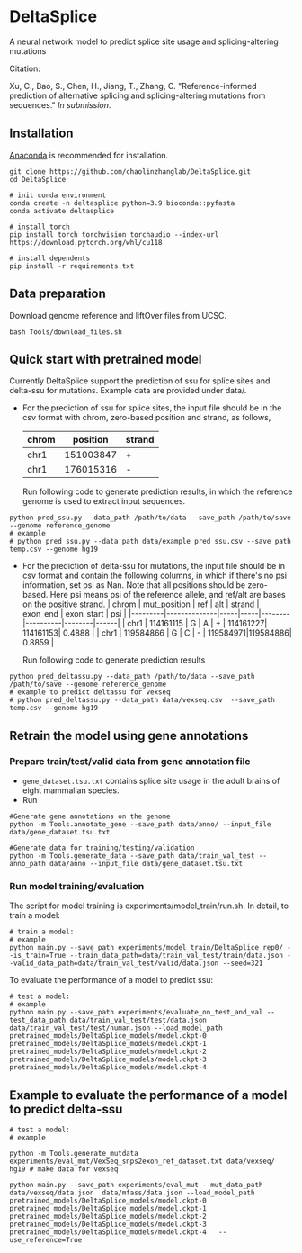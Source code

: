 # DeltaSplice 

A neural network model to predict splice site usage and splicing-altering mutations

Citation:

Xu, C., Bao, S., Chen, H., Jiang, T., Zhang, C. "Reference-informed prediction of alternative splicing and splicing-altering mutations from sequences." *In submission*.

## Installation
[Anaconda](https://www.anaconda.com/download)  is recommended for installation. 
>>>
    git clone https://github.com/chaolinzhanglab/DeltaSplice.git
    cd DeltaSplice

    # init conda environment 
    conda create -n deltasplice python=3.9 bioconda::pyfasta
    conda activate deltasplice

    # install torch
    pip install torch torchvision torchaudio --index-url https://download.pytorch.org/whl/cu118

    # install dependents
    pip install -r requirements.txt
>>>


## Data preparation

Download genome reference and liftOver files from UCSC.
>>>
    bash Tools/download_files.sh
>>>

## Quick start with pretrained model
Currently DeltaSplice support the prediction of ssu for splice sites and delta-ssu for mutations. Example data are provided under data/.
- For the prediction of ssu for splice sites, the input file should be in the csv format with chrom, zero-based position and strand, as follows,

    | chrom   | position | strand |
    |---------|----------|--------|
    | chr1    | 151003847| +      |
    | chr1    | 176015316| -      |


  Run following code to generate prediction results, in which the reference genome is used to extract input sequences.
>>>
    python pred_ssu.py --data_path /path/to/data --save_path /path/to/save --genome reference_genome
    # example
    # python pred_ssu.py --data_path data/example_pred_ssu.csv --save_path temp.csv --genome hg19 
>>>

- For the prediction of delta-ssu for mutations, the input file should be in csv format and contain the following columns, in which if there's no psi information, set psi as Nan. Note that all positions should be zero-based. Here psi means psi of the reference allele, and ref/alt are bases on the positive strand.
    | chrom   | mut_position | ref | alt | strand | exon_end | exon_start | psi  |
    |---------|--------------|-----|-----|--------|----------|--------|------|
    | chr1    | 114161115    | G   | A   | +      | 114161227| 114161153| 0.4888  |
    | chr1    | 119584866    | G   | C   | -      | 119584971|119584886| 0.8859 |



  Run following code to generate prediction results
>>>
    python pred_deltassu.py --data_path /path/to/data --save_path /path/to/save --genome reference_genome
    # example to predict deltassu for vexseq
    # python pred_deltassu.py --data_path data/vexseq.csv  --save_path temp.csv --genome hg19 
>>>


## Retrain the model using gene annotations

### Prepare train/test/valid data from gene annotation file

- `gene_dataset.tsu.txt` contains splice site usage in the adult brains of eight mammalian species.
- Run
>>>
    #Generate gene annotations on the genome
    python -m Tools.annotate_gene --save_path data/anno/ --input_file data/gene_dataset.tsu.txt

    #Generate data for training/testing/validation
    python -m Tools.generate_data --save_path data/train_val_test --anno_path data/anno --input_file data/gene_dataset.tsu.txt
>>>

### Run model training/evaluation
The script for model training is experiments/model_train/run.sh. In detail, to train a model:
>>>
    # train a model: 
    # example
    python main.py --save_path experiments/model_train/DeltaSplice_rep0/ --is_train=True --train_data_path=data/train_val_test/train/data.json --valid_data_path=data/train_val_test/valid/data.json --seed=321
>>>

To evaluate the performance of a model to predict ssu:
>>>
    # test a model: 
    # example
    python main.py --save_path experiments/evaluate_on_test_and_val --test_data_path data/train_val_test/test/data.json  data/train_val_test/test/human.json --load_model_path pretrained_models/DeltaSplice_models/model.ckpt-0 pretrained_models/DeltaSplice_models/model.ckpt-1 pretrained_models/DeltaSplice_models/model.ckpt-2 pretrained_models/DeltaSplice_models/model.ckpt-3 pretrained_models/DeltaSplice_models/model.ckpt-4    
>>>


## Example to evaluate the performance of a model to predict delta-ssu

>>>
    # test a model: 
    # example
    
    python -m Tools.generate_mutdata experiments/eval_mut/VexSeq_snps2exon_ref_dataset.txt data/vexseq/ hg19 # make data for vexseq

    python main.py --save_path experiments/eval_mut --mut_data_path data/vexseq/data.json  data/mfass/data.json --load_model_path pretrained_models/DeltaSplice_models/model.ckpt-0 pretrained_models/DeltaSplice_models/model.ckpt-1 pretrained_models/DeltaSplice_models/model.ckpt-2 pretrained_models/DeltaSplice_models/model.ckpt-3 pretrained_models/DeltaSplice_models/model.ckpt-4   --use_reference=True
>>>



